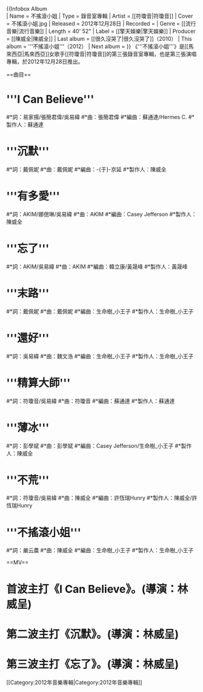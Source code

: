 {{Infobox Album  
| Name		= 不搖滾小姐
| Type		= 錄音室專輯
| Artist        = [[符瓊音|符瓊音]] 
| Cover		= 不搖滾小姐.jpg 
| Released      = 2012年12月28日
| Recorded	= 
| Genre		= [[流行音樂|流行音樂]] 
| Length	= 40' 52"
| Label		= [[擎天娛樂|擎天娛樂]]
| Producer	= [[陳威全|陳威全]]
| Last album	= [[很久沒哭了|很久沒哭了]]（2010）
| This album	= '''不搖滾小姐'''（2012）
| Next album	= 
}}
《'''不搖滾小姐'''》是[[馬來西亞|馬來西亞]]女歌手[[符瓊音|符瓊音]]的第三張錄音室專輯，也是第三張演唱專輯，於2012年12月28日推出。

==曲目==
# '''I Can Believe'''
#*詞：易家揚/張簡君偉/吳易緯
#*曲：張簡君偉
#*編曲：蘇通達/Hermes C.
#*製作人：蘇通達
# '''沉默'''
#*詞：戴佩妮
#*曲：戴佩妮
#*編曲：-{于}-京延
#*製作人：陳威全
# '''有多愛'''
#*詞：AKIM/娜偲琳/吳易緯
#*曲：AKIM
#*編曲：Casey Jefferson
#*製作人：陳威全
# '''忘了'''
#*詞：AKIM/吳易緯
#*曲：AKIM
#*編曲：韓立康/黃晟峰
#*製作人：黃晟峰
# '''末路'''
#*詞：戴佩妮
#*曲：戴佩妮
#*編曲：生命樹_小王子
#*製作人：生命樹_小王子
# '''還好'''
#*詞：吳易緯
#*曲：魏文浩
#*編曲：生命樹_小王子
#*製作人：生命樹_小王子
# '''精算大師'''
#*詞：符瓊音/吳易緯
#*曲：符瓊音
#*編曲：蘇通達
#*製作人：蘇通達
# '''薄冰'''
#*詞：彭學斌
#*曲：彭學斌
#*編曲：Casey Jefferson/生命樹_小王子
#*製作人：陳威全
# '''不荒'''
#*詞：符瓊音/吳易緯
#*曲：陳威全
#*編曲：許恆瑞Hunry
#*製作人：陳威全/許恆瑞Hunry
# '''不搖滾小姐'''
#*詞：嚴云農
#*曲：陳威全
#*編曲：生命樹_小王子
#*製作人：生命樹_小王子

==MV==
# 首波主打《I Can Believe》。(導演：林威呈)
# 第二波主打《沉默》。(導演：林威呈)
# 第三波主打《忘了》。(導演：林威呈)
[[Category:2012年音樂專輯|Category:2012年音樂專輯]]